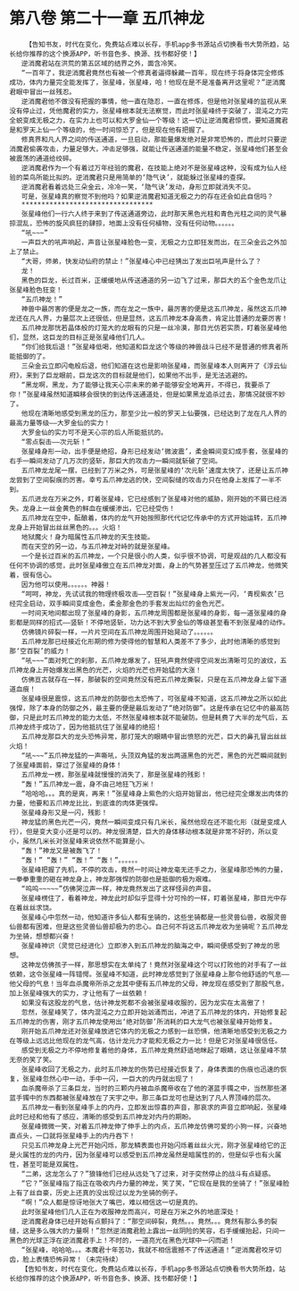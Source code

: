 # 第八卷 第二十一章 五爪神龙
        【告知书友，时代在变化，免费站点难以长存，手机app多书源站点切换看书大势所趋，站长给你推荐的这个换源APP，听书音色多、换源、找书都好使！】
       逆消魔君站在洪荒的第五区域的结界之外，面含冷笑。
       “一百年了，我逆消魔君竟然也有被一个修真者逼得躲藏一百年，现在终于将身体完全修炼成功，体内力量完全能发挥了，张星峰，张星峰，哈！他现在是不是准备离开这里呢？”逆消魔君眼中冒出一丝残忍。
       逆消魔君他不做没有把握的事情，他一直在隐忍，一直在修炼，但是他对张星峰的监视从来没有停止过，凭他魔君的实力，张星峰根本就无法察觉，而此时张星峰终于突破了，混沌之力完全蜕变成无极之力，在实力上也可以和大罗金仙一个等级！这一切让逆消魔君惊慌，要知道魔君是和罗天上仙一个等级的，他一时间惊恐了，但是现在他有把握了。
       修真界和凡人界之间的传送通道，一旦启动，那能量爆发绝对是非常恐怖的，而此时只要逆消魔君偷袭攻击，力量足够大，冲击足够强，就能让传送通道的能量不稳定，张星峰他们甚至会被震荡的通道给绞碎。
       逆消魔君作为一个有着过万年经验的魔君，在技能上绝对不是张星峰这种，没有成为仙人经验的菜鸟所能比拟的。逆消魔君只是用简单的‘隐气诀’，就能躲过张星峰的查探。
       逆消魔君看着远处三朵金云，冷冷一笑，‘隐气诀’发动，身形立即就消失不见。
       可是，张星峰真的察觉不到他吗？如果逆消魔君知道无极之力的存在还会如此自信吗？
       *********************************
       张星峰他们一行六人终于来到了传送通道旁边，此时那天黑色光柱和青色光柱之间的灵气暴掠混乱，恐怖的旋风疯狂的肆掠，地面上没有任何植物，没有任何动物。。。。。。
       “吼~~~”
       一声巨大的吼声响起，声音让张星峰脸色一变，无极之力立即狂发而出，在三朵金云之外加上了禁止。
       “大哥，师弟，快发动仙府的禁止！”张星峰心中已经猜出了发出巨吼声是什么了？
       龙！
       黑色的巨龙，长过百米，正缓缓地从传送通道的另一边飞了过来，那巨大的五个金色龙爪让张星峰脸色狂变！
       “五爪神龙！”
       神兽中最厉害的便是龙之一族，而在龙之一族中，最厉害的便是这五爪神龙，虽然这五爪神龙还在凡人界，力量层次上还很低，但是显然，这五爪神龙本身高贵，肯定比普通的龙要厉害！
       五爪神龙那恍若晶体般的灯笼大的龙眼有的只是一丝冷漠，那目光仿若实质，盯着张星峰他们，显然，这巨龙的目标正是张星峰他们几人。
       “你们给我后退！”张星峰低喝，他知道和巨龙这个等级的神兽战斗已经不是普通的修真者所能抵御的了。
       三朵金云立即闪电般后退，他们知道在这也是影响张星峰，而张星峰本人则离开了《浮云仙府》，来到了巨龙眼前，巨龙这次的目标就是他们，如果他不出手，是无法逃避的。
       “黑龙啊，黑龙，为了能够让我天心宗未来的弟子能够安全地离开，不得已，我要杀了你！”张星峰虽然知道瞬移会很快的到达传送通道处，但是如果黑龙追杀过去，那情况就很不妙了。
       他现在清晰地感受到黑龙的压力，那至少比一般的罗天上仙要强，已经达到了龙在凡人界的最高力量等级——大罗金仙的实力！
       大罗金仙的实力可不是天心宗的后人所能抵抗的。
       “零点裂击——次元斩！”
       张星峰身形一动，出手便是绝招，身形已经发动‘微波震’，柔金瞬间变幻成手套，张星峰的右手一瞬间发动了几万次的竖斩，那巨大的攻击力一瞬间就斩破了空间。
       五爪神龙龙尾一摆，已经到了万米之外，可是张星峰的‘次元斩’速度太快了，还是让五爪神龙尝到了空间裂痕的厉害。幸亏五爪神龙逃的快，空间裂缝的攻击力只在他身上发挥了一半不到。
       五爪进龙在万米之外，盯着张星峰，它已经感到了张星峰对他的威胁，刚开始的不屑已经消失。龙身上一丝金黄色的鲜血在缓缓渗出，它已经受伤！
       五爪神龙在空中，酝酿着，体内的龙气开始按照那代代记忆传承中的方式开始运转，五爪神龙身上开始冒出丝丝黑色的。。。火焰！
       地狱魔火！身为暗属性五爪神龙的天生技能。
       而在天空的另一边，与五爪神龙对峙的就是张星峰。
       一个是长过百米的五爪神龙，一个只是很小的人类，似乎很不协调，可是观战的几人都没有任何不协调的感觉，此时张星峰傲立在五爪神龙对面，身上的气势甚至压过了五爪神龙，他微笑着，很有信心。
       因为他可以使用。。。。。。神器！
       “呵呵，神龙，先试试我的物理终极攻击——空百裂！”张星峰身上紫光一闪，‘青枧紫衣’已经完全启动，双手瞬间变成金色，柔金那金色的手套发出灿烂的金色光芒。
       一时间天地间都出现了张星峰的身影，五爪神龙周围都是张星峰的身影，每一道张星峰的身影都是同样的招式——竖斩！不停地竖斩，功力达不到大罗金仙的等级甚至看不到张星峰的动作。
       仿佛镜片碎裂一样，一片片空间在五爪神龙周围开始晃动了。。。。。。
       五爪神龙那已经接近化形期的修为使得他的智慧和人类差不了多少，此时他清晰的感觉到那‘空百裂’的威力！
       “吼~~~”面对死亡的刹那，五爪神龙爆发了，狂吼声竟然使得空间发出清晰可见的波纹，五爪神龙身上开始爆发出黑色的光芒，火焰的光芒也开始猛的大涨！
       仿佛亘古就存在一样，那破裂的空间竟然没有把五爪神龙撕裂，只是在五爪神龙身上留下道道血痕！
       张星峰很是震惊，这五爪神龙的防御也太恐怖了，可张星峰不知道，这五爪神龙之所以如此强悍，除了本身的防御之外，最主要的便是最后发动了“绝对防御”。这是传承在记忆中的最高防御，只是此时五爪神龙的能力太低，不然张星峰根本就不能破防。但是耗费了大半的龙气后，五爪神龙终于成功了，因为他抵抗住了张星峰的绝招！
       五爪神龙那巨大的龙头恐怖异常，那灯笼大的眼睛中冒出愤怒的光芒，巨大的鼻孔冒出丝丝火焰！
       “吼~~~”五爪神龙猛的一声嘶吼，头顶双角猛的发出两道黑色的光芒，黑色的光芒瞬间就到了张星峰面前，穿过了张星峰的身体！
       五爪神龙一楞，那张星峰就慢慢的消失了，那是张星峰的残影！
       “轰！”五爪神龙一震，身不由己地狂飞万米！
       “哈哈哈。。。真的是爽，再来！”张星峰身上紫色的火焰开始冒出，他已经完全爆发出肉体的力量，他要和五爪神龙比比，到底谁的肉体更强悍。
       张星峰身形又是一闪，残影！
       神龙猛的黑色光芒一闪，竟然一瞬间变成只有几米长，虽然他现在还不能化形（就是变成人行），但是变大变小还是可以的。神龙很清楚，巨大的身体移动根本就是非常不好的，所以变小，虽然几米长对张星峰来说依然不能算是小。
       “轰！”神龙又是被轰飞了！
       “轰！” “轰！” “轰！” “轰！”。。。。。。
       张星峰把握了先机，不停的攻击，竟然一时间让神龙毫无还手之力，张星峰那恐怖的力量，一拳拳重重的砸在神龙身上，神龙那强悍的防御也是抵御的极为艰难。
       “呜呜~~~~~”仿佛哭泣声一样，神龙竟然发出了这样怪异的声音。
       张星峰楞住了，看着神龙，神龙此时却似乎显得十分可怜的一样，盯着张星峰，那目光中存在着丝丝求饶。
       张星峰心中忽然一动，他知道许多仙人都有坐骑的，这些坐骑都是一些灵兽仙兽，收服灵兽仙兽都有困难，但是这些灵兽仙兽却极为的忠心。自己何不将这五爪神龙收为坐骑呢？五爪神龙为坐骑，想想都兴奋！
       张星峰神识（灵觉已经进化）立即渗入到五爪神龙的脑海之中，瞬间便感受到了神龙的思想。
       这神龙仿佛孩子一样，那思想实在太单纯了！竟然对张星峰这个可以打败他的对手有了一丝依赖，这令张星峰一阵错愕。张星峰不知道，此时神龙感觉到了张星峰身上那令他舒适的气息——他父母的气息！当年血杀魔帝所杀之龙其中便有五爪神龙的父母，神龙现在感受到了那股气息，加上张星峰强大的实力，才让他有了一丝依赖！
       如果没有这股龙的气息，估计神龙死都不会被张星峰收服的，因为龙实在太高傲了！
       忽然，张星峰笑了，体内混沌之力立即开始汹涌而出，冲进了五爪神龙的体内，开始修复起五爪神龙的伤害，刚才五爪神龙使用出‘绝对防御’所消耗的巨大龙气也被张星峰开始修复。
       刚开始五爪神龙还对张星峰放进它体内的无极之力感到一丝恐惧，他清晰地感受到无极之力在等级上远远比他现在的龙气高，估计龙元力才能和无极之力一比！但是它对张星峰很信任。
       感受到无极之力不停地修复着他的身体，五爪神龙竟然舒适地眯起了眼睛，这让张星峰不禁无奈的笑了笑。
       张星峰收回了无极之力，此时五爪神龙的伤势已经接近恢复了，身体表面的伤痕也迅速的恢复，张星峰忽然心中一动，手中一闪，一巨大的内丹就出现了！
       血杀魔帝杀了三条巨龙，当时的三颗内丹被血杀魔帝收在了他的湛蓝手镯之中，当然那些湛蓝手镯中的东西都被张星峰放在了天宇之中。那三条巨龙可也是达到了凡人界顶峰的层次。
       五爪神龙一看到张星峰手上的内丹，立即发出惊喜的声音，那哀求的声音立即响起，张星峰此时已经和他有了感应，清晰的感受到五爪神龙对内丹的期盼。
       张星峰微微一笑，对着五爪神龙伸了伸手上的内点，五爪神龙仿佛可爱的小狗一样，兴奋地直点头，一口就将张星峰手上的内丹吞下！
       只见五爪神龙身上光芒开始闪烁，那龙鳞表面也开始闪烁着丝丝火光，刚才张星峰给它的正是火属性的龙的内丹，因为张星峰可以感受到五爪神龙虽然是暗属性的的，但是似乎也有火属性，甚至可能是双属性。
       “二弟，这龙怎么了？”狼锋他们已经从远处飞了过来，对于突然停止的战斗有点疑惑。
       “它？”张星峰指了指正在吸收内丹力量的神龙，笑了笑，“它现在是我的坐骑了！”张星峰脸上有了丝自豪，历史上还真的没出现过以龙为坐骑的例子。
       “啊！”众人都是惊讶地张大了嘴巴，难以相信这一切是真的。
       此时张星峰他们几人正在为收服神龙而高兴，可是在万米之外的地底深处！
       逆消魔君身体已经开始有点颤抖了：“那空间碎裂，竟然。。。竟然。。。竟然有那么多的裂缝，这是多么强大的力量啊！”忽然逆消魔君脸上露出一丝阴险的笑容，右手缓缓抬起，只间一黑色的光球正浮在逆消魔君手上！不时的，一道亮光在黑色光球中一闪而逝！
       “张星峰，哈哈哈。。。本魔君十年苦功，我就不相信震撼不了传送通道！”逆消魔君咬牙切齿，脸上表情恐怖异常！（未完待续）
       【告知书友，时代在变化，免费站点难以长存，手机app多书源站点切换看书大势所趋，站长给你推荐的这个换源APP，听书音色多、换源、找书都好使！】